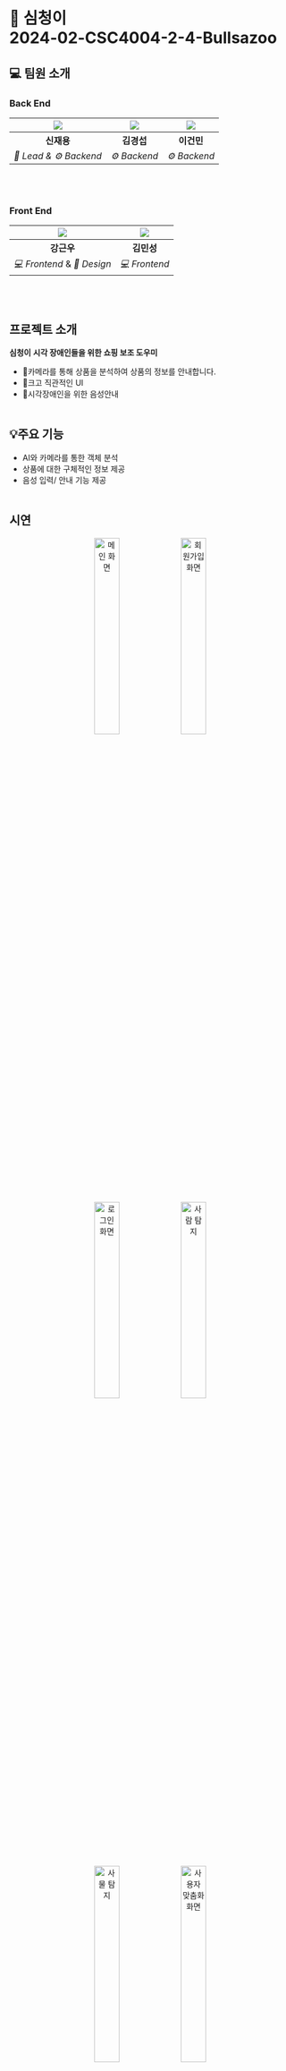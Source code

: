 # 🔎 심청이 <br>**2024-02-CSC4004-2-4-Bullsazoo**<br>


## 💻 팀원 소개
### **Back End**
| ![](frontend/ossp_neverdie_fe/src/assets/images/jeayong.svg) | ![](frontend/ossp_neverdie_fe/src/assets/images/kyeongsub.svg)  | ![](frontend/ossp_neverdie_fe/src/assets/images/keonmin.svg)
| :--------------------------------: | :-----------------------------------: | :---------------------------------------: |
| **신재용**                          | **김경섭**                             | **이건민** |
| *🤴 Lead & ⚙️ Backend*             | *⚙️ Backend*                           | *⚙️ Backend*        

<br><br>
### **Front End**
| ![](frontend/ossp_neverdie_fe/src/assets/images/kenwoo.svg)  | ![](frontend/ossp_neverdie_fe/src/assets/images/minseong.svg)
| :-----------------------------------: | :-----------------------------------: |
| **강근우**                            | **김민성**
| *💻 Frontend*  & *🎨 Design*                       | *💻 Frontend* |

<br><br>
## **프로젝트 소개**
**심청이** 
**시각 장애인들을 위한 쇼핑 보조 도우미**
- 📸카메라를 통해 상품을 분석하여 상품의 정보를 안내합니다.
- 🌟크고 직관적인 UI
- 📢시각장애인을 위한 음성안내
  <br><br>


## 💡**주요 기능**
- AI와 카메라를 통한 객체 분석
- 상품에 대한 구체적인 정보 제공
- 음성 입력/ 안내 기능 제공
<br><br>

## **시연**
<p align="center">
  <img src="Docs/Main page.png" alt="메인 화면" width="30%" />
  <img src="Docs/Sign up.png" alt="회원가입 화면" width="30%" /><br><br>
  <img src="Docs/Login.png" alt="로그인 화면" width="30%" />
  <img src="Docs/Image_detect_human.png" alt="사람 탐지" width="30%" /><br><br>
  <img src="Docs/Image_detect_object.png" alt="사물 탐지" width="30%" />  
  <img src="Docs/Manage.png" alt="사용자 맞춤화 화면" width="30%" /><br><br>
</p>

## **기술 스택**
<strong> Front END <br></strong>
<br>
<img src="https://img.shields.io/badge/react-646CFF?style=for-the-badge&logo=vite&logoColor=white">
<img src="https://img.shields.io/badge/vite-61DAFB?style=for-the-badge&logo=react&logoColor=black"> 
<img src="https://img.shields.io/badge/HTML-239120?style=for-the-badge&logo=html5&logoColor=white">
<img src="https://img.shields.io/badge/CSS-239120?&style=for-the-badge&logo=css3&logoColor=white">
<img src="https://img.shields.io/badge/JavaScript-F7DF1E?style=for-the-badge&logo=JavaScript&logoColor=white">
<img src="https://img.shields.io/badge/axios-5A29E4?style=for-the-badge&logo=axios&logoColor=white">
</p>

<strong> Back END <br></strong>
<br>
<img src="https://img.shields.io/badge/django-092E20?style=for-the-badge&logo=django&logoColor=white"> 
<img src="https://img.shields.io/badge/DJANGO_REST-ff1709?style=for-the-badge&logo=django&logoColor=white&color=ff1709&labelColor=gray"> 
<img src="https://img.shields.io/badge/Postman-FF6C37?style=for-the-badge&logo=postman&logoColor=white"> 
<img src="https://img.shields.io/badge/PostgreSQL-316192?style=for-the-badge&logo=postgresql&logoColor=white" alt="icon" />

<strong> Tool <br></strong>
<br>
<img src="https://img.shields.io/badge/pycharm-D9411E?style=for-the-badge&logo=pycharm&logoColor=white" alt="icon" />
<img src="https://img.shields.io/badge/visualstudiocode-007ACC?style=for-the-badge&logo=visualstudiocode&logoColor=white" alt="icon" /> 
<img src="https://img.shields.io/badge/GitKraken-179287?style=for-the-badge&logo=GitKraken&logoColor=white" alt="icon" />  
<img src="https://img.shields.io/badge/figma-5B0BB5?style=for-the-badge&logo=figma&logoColor=white" alt="icon" /> 
<img src="https://img.shields.io/badge/notion-000000?style=for-the-badge&logo=notion&logoColor=white" alt="icon" /> 
</p>


## **파일 구조**
### *Front END*
```
src //React 애플리케이션의 메인 폴더로, 프로젝트의 모든 소스 코드가 포함됩니다
 ┣ apis //API 통신 관련 코드가 포함된 폴더입니다
 ┣ assets //프로젝트에서 사용하는 정적 자원을 저장하는 폴더입니다
 ┃ ┣ font //프로젝트에 사용되는 폰트를 저장합니다
 ┃ ┣ images //이미지 파일을 svg 형식으로 사용합니다
 ┣ components //UI 컴포넌트를 저장하는 폴더로, 재사용 가능한 화면 구성 요소를 포함합니다
 ┃ ┣ Camera //물체 인식 기능 관련 컴포넌트
 ┃ ┣ LandingPage //랜딩 페이지 관련 컴포넌트
 ┃ ┣ Login //로그인 페이지 관련 컴포넌트
 ┃ ┣ MyPage //마이 페이지 관련 컴포넌트
 ┃ ┗ Signup //회원가입 페이지 관련 컴포넌트
 ┣ hooks // React의 커스텀 훅(Custom Hook)을 저장합니다
 ┣ pages //각 화면(페이지)별로 구성된 컴포넌트가 포함된 폴더입니다
 ┣ styles //글로벌 스타일 또는 테마 설정 파일이 포함됩니다
 ┣ App.jsx //루트 컴포넌트 (전역 상태, 라우팅 설정, 전체 레이아웃)
 ┣ main.jsx //ReactDOM을 사용해 App.jsx를 HTML에 렌더링
 ┗ router.jsx //React Router를 활용한 라우팅 설정 파일
```

## 📝 **가이드 라인**

### **Back End**

물체인식 및 로그인 & 회원가입 테스트 가이드라인 (POSTMAN)
**실행 순서**
1. git clone URL
2. python -m venv .venv(가상환경설정)
3. source .venv/Scripts/activate(가상환경 활성화)
4. cd backend
5. pip install -r requirements.txt(필수 라이브러리 설치)
6. python manage.py runserver
7. postman 설치 (https://www.postman.com/downloads/)
---------------------------------------------------------
## 로그인 & 회원가입 테스트
```
POSTMAN 실행
method  POST

회원가입(url) : http://127.0.0.1:8000/user/signup/

로그인(url) : http://127.0.0.1:8000/user/login/

Headers : 
Key : Content-Type
Value : application/json

Body :
raw + JSON

아래 형식으로 저장
{
    "personal_id": "신재용",
    "password": "잘생겼어"
}
SEND 버튼 클릭 및 결과
{
		"알림": "회원가입이 완료되었습니다. 이름 : 신재용, 개인ID : 잘생겼어"
}
```
로그인도 과정은 똑같습니다.<br><br>
---------------------------------------------------------

물체인식 테스트
```
backend/media/uploads 경로에 이미지 저장

POSTMAN 실행
method : post
urls: http://127.0.0.1:8000/analyze/detect/

Headers 
Key : Content-type
Value : application/json

Body 
raw + JSON
아래 형식으로 저장
{
    "image_name : test.jpt",(저장한 이미지 파일 이름)
    "user_id": "1" (사용자의 고유 id (default = 1))
}


결과 예시
{
    "status": "success",
    "message": "Image processed and objects saved successfully.",
    "detected_objects": [
        "스프라이트"
    ],
    "processed_image_path": "C:\\Users\\Administrator\\Desktop\\newssss\\2024-02-CSC4004-2-4-Bullsazoo\\backend\\media\\uploads\\please.jpg"
}
```
여기서 processed_image_path는 로컬 환경의 경로<br><br>
---------------------------------------------------------
### **Front end**
**실행 순서**
1. git clone URL
2. cd frontend
3. cd ossp_neverdie_fe 
4. npm i
5. npm run dev
